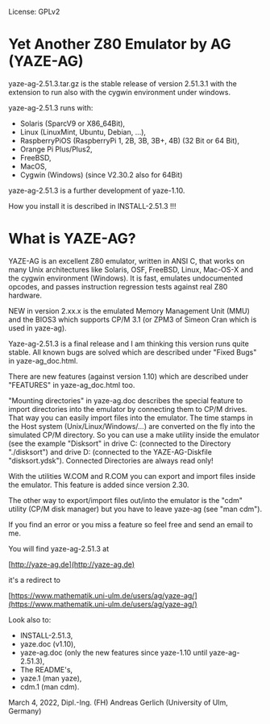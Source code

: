 License: GPLv2


Yet Another Z80 Emulator by AG (YAZE-AG)
========================================

yaze-ag-2.51.3.tar.gz is the stable release of version 2.51.3.1 with the
extension to run also with the cygwin environment under windows.

yaze-ag-2.51.3 runs with:

- Solaris (SparcV9 or X86_64Bit),
- Linux (LinuxMint, Ubuntu, Debian, ...),
- RaspberryPiOS (RaspberryPi 1, 2B, 3B, 3B+, 4B) (32 Bit or 64 Bit),
- Orange Pi Plus/Plus2,
- FreeBSD,
- MacOS,
- Cygwin (Windows) (since V2.30.2 also for 64Bit)

yaze-ag-2.51.3 is a further development of yaze-1.10.

How you install it is described in INSTALL-2.51.3 !!!


What is YAZE-AG?
================

YAZE-AG is an excellent Z80 emulator, written in ANSI C, that works on many
Unix architectures like Solaris, OSF, FreeBSD, Linux, Mac-OS-X and the cygwin
environment (Windows). It is fast, emulates undocumented opcodes, and passes
instruction regression tests against real Z80 hardware.

NEW in version 2.xx.x is the emulated Memory Management Unit (MMU) and the BIOS3
which supports CP/M 3.1 (or ZPM3 of Simeon Cran which is used in yaze-ag).

Yaze-ag-2.51.3 is a final release and I am thinking this version runs quite
stable. All known bugs are solved which are described under "Fixed Bugs" in
yaze-ag_doc.html.

There are new features (against version 1.10) which are described under
"FEATURES" in yaze-ag_doc.html too.

"Mounting directories" in yaze-ag.doc describes the special feature to import
directories into the emulator by connecting them to CP/M drives. That way
you can easily import files into the emulator. The time stamps in the Host
system (Unix/Linux/Windows/...) are converted on the fly into the simulated
CP/M directory. So you can use a make utility inside the emulator (see the
example "Disksort" in drive C: (connected to the Directory "./disksort") and
drive D: (connected to the YAZE-AG-Diskfile "disksort.ydsk"). Connected
Directories are always read only!

With the utilities W.COM and R.COM you can export and import files inside the
emulator. This feature is added since version 2.30.

The other way to export/import files out/into the emulator is the "cdm" utility
(CP/M disk manager) but you have to leave yaze-ag (see "man cdm").

If you find an error or you miss a feature so feel free and send an email
to me.

You will find yaze-ag-2.51.3 at

[http://yaze-ag.de](http://yaze-ag.de)

it's a redirect to

[https://www.mathematik.uni-ulm.de/users/ag/yaze-ag/](https://www.mathematik.uni-ulm.de/users/ag/yaze-ag/)


Look also to:

- INSTALL-2.51.3,
- yaze.doc (v1.10),
- yaze-ag.doc (only the new features since yaze-1.10 until yaze-ag-2.51.3),
- The README's,
- yaze.1 (man yaze),
- cdm.1  (man cdm).

March 4, 2022,
Dipl.-Ing. (FH) Andreas Gerlich
(University of Ulm, Germany)
